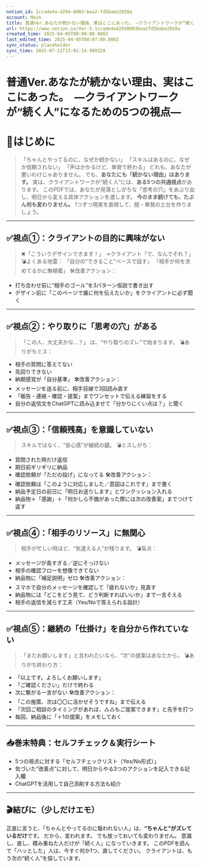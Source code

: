```yaml
---
notion_id: 1ccade4a-d294-8003-bea2-fd5babe2028a
account: Main
title: 普通Ver.あなたが続かない理由、実はここにあった。　—クライアントワークが“続く人”になるための5つの視点—
url: https://www.notion.so/Ver-5-1ccade4ad2948003bea2fd5babe2028a
created_time: 2025-04-05T00:00:00.000Z
last_edited_time: 2025-04-05T00:07:00.000Z
sync_status: placeholder
sync_time: 2025-07-12T15:01:14.999329
---
```

# 普通Ver.あなたが続かない理由、実はここにあった。　—クライアントワークが“続く人”になるための5つの視点—

# 📌はじめに
> 「ちゃんとやってるのに、なぜか続かない」
  「スキルはあるのに、なぜか信頼されない」
  「声はかかるけど、単発で終わる」
どれも、あなたが悪いわけじゃありません。
でも、**あなたにも「続かない理由」はあります。**
実は、クライアントワークが“続く人”には、**ある5つの共通視点**があります。
このPDFでは、あなたが見落としがちな「思考の穴」をあぶり出し、明日から変える具体アクションを渡します。
**今のまま続けても、たぶん何も変わりません。**
1つずつ現実を直視して、脱・単発の土台を作りましょう。
---
## ✅視点①：クライアントの目的に興味がない
> ✖︎「こういうデザインできます！」
→クライアント「で、なんでそれ？」
💣よくある地雷：
「自分の“できること”ベースで話す」
「相手が何を求めてるかに無頓着」
🛠改善アクション：
- 打ち合わせ前に“相手のゴール”を3パターン仮説で書き出す
- デザイン前に「このページで誰に何を伝えたいか」をクライアントに必ず聞く
---
## ✅視点②：やり取りに「思考の穴」がある
> 「この人、大丈夫かな…？」
  は、“やり取りのズレ”で始まります。
💣ありがちミス：
- 相手の質問に答えてない
- 先回りできない
- 納期感覚が「自分基準」
🛠改善アクション：
- メッセージを送る前に、相手目線で3回読み直す
- 「報告・連絡・確認・提案」までワンセットで伝える練習をする
- 自分の返信文をChatGPTに読み込ませて「分かりにくい点は？」と聞く
---
## ✅視点③：「信頼残高」を意識していない
> スキルではなく、“安心感”が継続の鍵。
💣ミスしがち：
- 質問された時だけ返信
- 期日前ギリギリに納品
- 確認依頼が「ただの投げ」になってる
🛠改善アクション：
- 確認依頼は「このように対応しました／意図はこれです」まで書く
- 納品予定日の前日に「明日お送りします」とワンクッション入れる
- 納品物＋「感謝」＋「何かしら不備があった際には次の改善案」までつけて返す
---
## ✅視点④：「相手のリソース」に無関心
> 相手が忙しい時ほど、“気遣える人”が残ります。
💣盲点：
- メッセージが長すぎる／逆にそっけない
- 相手の確認フローを想像できてない
- 納品物に「補足説明」ゼロ
🛠改善アクション：
- スマホで自分のメッセージを確認して「疲れないか」見直す
- 納品物には「どこをどう見て、どう判断すればいいか」まで一言そえる
- 相手の返信を減らす工夫（Yes/Noで答えられる設計）
---
## ✅視点⑤：継続の「仕掛け」を自分から作れていない
> 「またお願いします」と言われたいなら、“次”の提案はあなたから。
💣ありがち終わり方：
- 「以上です。よろしくお願いします」
- 「ご確認ください」だけで終わる
- 次に繋がる一言がない
🛠改善アクション：
- 「この施策、次は〇〇に活かせそうですね」まで伝える
- 「次回ご相談のタイミングがあれば、△△もご提案できます」と先手を打つ
- 毎回、納品後に「＋1の提案」をメモしておく
---
## 📥巻末特典：セルフチェック＆実行シート
- 5つの視点に対する「セルフチェックリスト（Yes/No形式）」
- 気づいた“改善点”に対して、明日からやる3つのアクションを記入できる記入欄
- ChatGPTを活用して自己添削する方法も紹介
---
## 🎬結びに（少しだけエモ）
正直に言うと、「ちゃんとやってるのに報われない人」は、**“ちゃんと”がズレているだけ**です。
だから、変われます。
でも放っておいても変わりません。
意識し、直し、積み重ねた人だけが「続く人」になっていきます。
このPDFを読んで「ハッとした」人は、今すぐ何か1つ、直してください。
クライアントは、もう次の“続く人”を探しています。